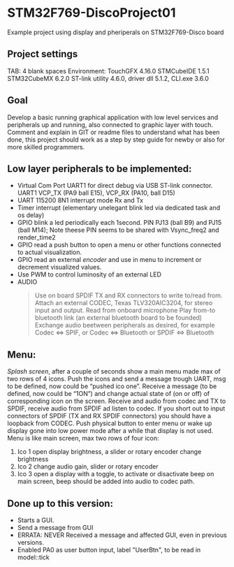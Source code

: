 # STM32F769-DiscoProject01
Example project using display and pheriperals on STM32F769-Disco board

Project settings
----------------

TAB:                  4 blank spaces
Environment:          TouchGFX 4.16.0
                      STMCubeIDE 1.5.1
                      STM32CubeMX 6.2.0
                      ST-link utility 4.6.0, driver dll 5.1.2, CLI.exe 3.6.0
                      
                      
                      
Goal
------
Develop a basic running graphical application with low level services and peripherals up and running, also connected to graphic layer with touch.
Comment and explain in GIT or readme files to understand what has been done, this project should work as a step by step guide for newby or also for more skilled programmers.

Low layer peripherals to be implemented:
----------------------------------------
 * Virtual Com Port UART1 for direct debug via USB ST-link connector. UART1 VCP_TX (PA9 ball E15), VCP_RX (PA10, ball D15)
 * UART 115200 8N1 interrupt mode Rx and Tx
 * Timer interrupt (elementary unelegant blink led via dedicated task and os delay)
 * GPIO blink a led periodically each 1second. PIN PJ13 (ball B9) and PJ15 (ball M14); Note theese PIN seems to be shared with Vsync_freq2 and render_time2
 * GPIO read a push button to open a menu or other functions connected to actual visualization.
 * GPIO read an external _encoder_ and use in menu to increment or decrement visualized values.
 * Use PWM to control luminosity of an external LED
 * AUDIO
    > Use on board SPDIF TX and RX connectors to write to/read from.
    > Attach an external CODEC, Texas TLV320AIC3204, for stereo input and output.
    > Read from onboard microphone
    > Play from-to bluetooth link (an external bluetooth board to be founded)
    > Exchange audio beetween peripherals as desired, for example Codec <=> SPIF, or Codec <=> Bluetooth or SPDIF <=> Bluetooth


Menu:
-----
*Splash screen*, after a couple of seconds show a main menu made max of two rows of 4 icons. Push the icons and send a message trough UART, msg to be defined, now could be “pushed ico one”.
Receive a message (to be defined, now could be “1ON”) and change actual state of (on or off) of corresponding icon on the screen.
Receive and audio from codec and TX to SPDIF, receive audio from SPDIF ad listen to codec. If you short out to input connectors of SPDIF (TX and RX SPDIF connectors) you should have a loopback from CODEC.
Push physical button to enter menu or wake up display gone into low power mode after a while that display is not used. Menu is like main screen, max two rows of four icon:
1.	Ico 1 open display brightness, a slider or rotary encoder change brightness
2.	Ico 2 change audio gain, slider or rotary encoder
3.	Ico 3 open a display with a toggle, to activate or disactivate beep on main screen, beep should be added into audio to codec path.

Done up to this version:
------------------------
* Starts a GUI.
* Send a message from GUI
* ERRATA: NEVER Received a message and affected GUI, even in previous versions.
* Enabled PA0 as user button input, label "UserBtn", to be read in model::tick

